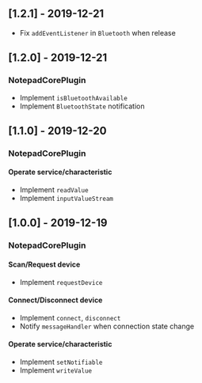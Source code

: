 ## [1.2.1] - 2019-12-21

- Fix `addEventListener` in `Bluetooth` when release

## [1.2.0] - 2019-12-21

### NotepadCorePlugin

- Implement `isBluetoothAvailable`
- Implement `BluetoothState` notification

## [1.1.0] - 2019-12-20

### NotepadCorePlugin

#### Operate service/characteristic
- Implement `readValue`
- Implement `inputValueStream`

## [1.0.0] - 2019-12-19

### NotepadCorePlugin

#### Scan/Request device
- Implement `requestDevice`

#### Connect/Disconnect device
- Implement `connect`, `disconnect`
- Notify `messageHandler` when connection state change

#### Operate service/characteristic
- Implement `setNotifiable`
- Implement `writeValue`